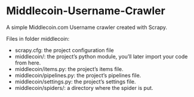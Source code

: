 Middlecoin-Username-Crawler
===========================

A simple Middlecoin.com Username crawler created with Scrapy.

Files in folder middlecoin:
- scrapy.cfg: the project configuration file
- middlecoin/: the project’s python module, you’ll later import your code from here.
- middlecoin/items.py: the project’s items file.
- middlecoin/pipelines.py: the project’s pipelines file.
- middlecoin/settings.py: the project’s settings file.
- middlecoin/spiders/: a directory where the spider is put.
